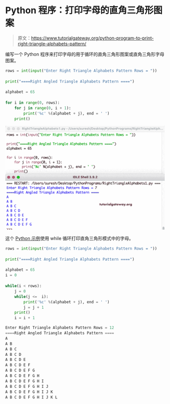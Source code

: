 # Python 程序：打印字母的直角三角形图案

> 原文：<https://www.tutorialgateway.org/python-program-to-print-right-triangle-alphabets-pattern/>

编写一个 Python 程序来打印字母的用于循环的直角三角形图案或直角三角形字母图案。

```py
rows = int(input("Enter Right Triangle Alphabets Pattern Rows = "))

print("====Right Angled Triangle Alphabets Pattern ====")

alphabet = 65

for i in range(0, rows):   
    for j in range(0, i + 1):
        print('%c' %(alphabet + j), end = ' ')
    print()
```

![Python Program to Print Right Triangle Alphabets Pattern](img/647a654a0b548ab3a20fd1b480a31240.png)

这个 [Python 示例](https://www.tutorialgateway.org/python-programming-examples/)使用 while 循环打印直角三角形模式中的字母。

```py
rows = int(input("Enter Right Triangle Alphabets Pattern Rows = "))

print("====Right Angled Triangle Alphabets Pattern ====")

alphabet = 65
i = 0

while(i < rows):
    j = 0
    while(j <=  i):
        print('%c' %(alphabet + j), end = ' ')
        j = j + 1
    print()
    i = i + 1
```

```py
Enter Right Triangle Alphabets Pattern Rows = 12
====Right Angled Triangle Alphabets Pattern ====
A 
A B 
A B C 
A B C D 
A B C D E 
A B C D E F 
A B C D E F G 
A B C D E F G H 
A B C D E F G H I 
A B C D E F G H I J 
A B C D E F G H I J K 
A B C D E F G H I J K L
```